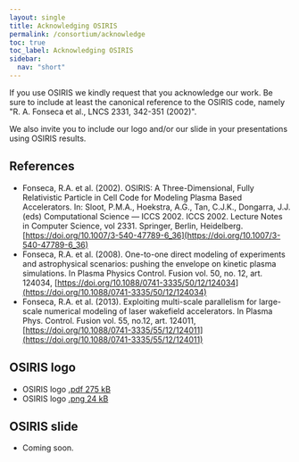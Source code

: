 ```yaml
---
layout: single
title: Acknowledging OSIRIS
permalink: /consortium/acknowledge
toc: true
toc_label: Acknowledging OSIRIS
sidebar:
  nav: "short"
---
```


If you use OSIRIS we kindly request that you acknowledge our work. Be sure to include at least the canonical reference to the OSIRIS code, namely "R. A. Fonseca et al., LNCS 2331, 342-351 (2002)".

We also invite you to include our logo and/or our slide in your presentations using OSIRIS results.

## References

- Fonseca, R.A. et al. (2002). OSIRIS: A Three-Dimensional, Fully Relativistic Particle in Cell Code for Modeling Plasma Based Accelerators. In: Sloot, P.M.A., Hoekstra, A.G., Tan, C.J.K., Dongarra, J.J. (eds) Computational Science — ICCS 2002. ICCS 2002. Lecture Notes in Computer Science, vol 2331. Springer, Berlin, Heidelberg. [https://doi.org/10.1007/3-540-47789-6_36](https://doi.org/10.1007/3-540-47789-6_36)
- Fonseca, R.A. et al. (2008). One-to-one direct modeling of experiments and astrophysical scenarios: pushing the envelope on kinetic plasma simulations. In Plasma Physics Control. Fusion vol. 50, no. 12, art. 124034, [https://doi.org/10.1088/0741-3335/50/12/124034](https://doi.org/10.1088/0741-3335/50/12/124034)
- Fonseca, R.A. et al. (2013). Exploiting multi-scale parallelism for large-scale numerical modeling of laser wakefield accelerators. In Plasma Phys. Control. Fusion vol. 55, no.12, art. 124011, [https://doi.org/10.1088/0741-3335/55/12/124011](https://doi.org/10.1088/0741-3335/55/12/124011)

## OSIRIS logo

- OSIRIS logo [.pdf 275 kB](/assets/logos/osiris-logo.pdf)
- OSIRIS logo [.png 24 kB](/assets/logos/osiris-logo.png)

## OSIRIS slide

- Coming soon.
